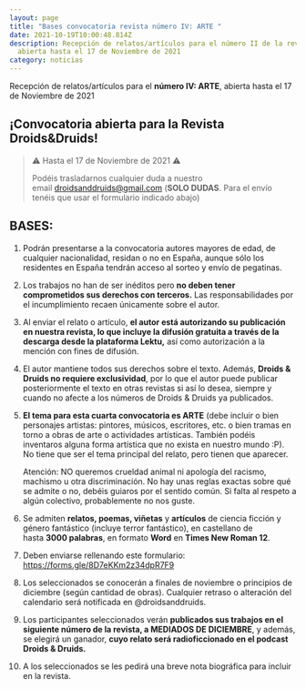 ```yaml
---
layout: page
title: "Bases convocatoria revista número IV: ARTE "
date: 2021-10-19T10:00:48.814Z
description: Recepción de relatos/artículos para el número II de la revista,
  abierta hasta el 17 de Noviembre de 2021
category: noticias
---
```

Recepción de relatos/artículos para el **número IV: ARTE**, abierta hasta el 17 de Noviembre de 2021

## ¡Convocatoria abierta para la Revista Droids&Druids!

> ⚠️ Hasta el 17 de Noviembre de 2021 ⚠️
>
> Podéis trasladarnos cualquier duda a nuestro email [droidsanddruids@gmail.com](mailto:droidsanddruids@gmail.com) (**SOLO DUDAS**. Para el envío tenéis que usar el formulario indicado abajo)

## BASES:

1. Podrán presentarse a la convocatoria autores mayores de edad, de cualquier nacionalidad, residan o no en España, aunque sólo los residentes en España tendrán acceso al sorteo y envío de pegatinas.
2. Los trabajos no han de ser inéditos pero **no deben tener comprometidos sus derechos con terceros.** Las responsabilidades por el incumplimiento recaen únicamente sobre el autor.
3. Al enviar el relato o artículo, **el autor está autorizando su publicación en nuestra revista, lo que incluye la difusión gratuita a través de la descarga desde la plataforma Lektu,** así como autorización a la mención con fines de difusión.
4. El autor mantiene todos sus derechos sobre el texto. Además, **Droids & Druids no requiere exclusividad**, por lo que el autor puede publicar posteriormente el texto en otras revistas si así lo desea, siempre y cuando no afecte a los números de Droids & Druids ya publicados.
5. **El tema para esta cuarta convocatoria es ARTE** (debe incluir o bien personajes artistas: pintores, músicos, escritores, etc. o bien tramas en torno a obras de arte o actividades artísticas. También podéis inventaros alguna forma artística que no exista en nuestro mundo :P). No tiene que ser el tema principal del relato, pero tienen que aparecer.

   Atención: NO queremos crueldad animal ni apología del racismo, machismo u otra discriminación. No hay unas reglas exactas sobre qué se admite o no, debéis guiaros por el sentido común. Si falta al respeto a algún colectivo, probablemente no nos guste.
6. Se admiten **relatos, poemas, viñetas** y **artículos** de ciencia ficción y género fantástico (incluye terror fantástico), en castellano de hasta **3000 palabras**, en formato **Word** en **Times New Roman 12**. 
7. Deben enviarse rellenando este formulario: https://forms.gle/8D7eKKm2z34dpR7F9 
8. Los seleccionados se conocerán a finales de noviembre o principios de diciembre (según cantidad de obras). Cualquier retraso o alteración del calendario será notificada en @droidsanddruids. 
9. Los participantes seleccionados verán **publicados sus trabajos en el siguiente número de la revista, a MEDIADOS DE DICIEMBRE**, y además, se elegirá un ganador, **cuyo relato será radioficcionado en el podcast Droids & Druids.**
10. A los seleccionados se les pedirá una breve nota biográfica para incluir en la revista.